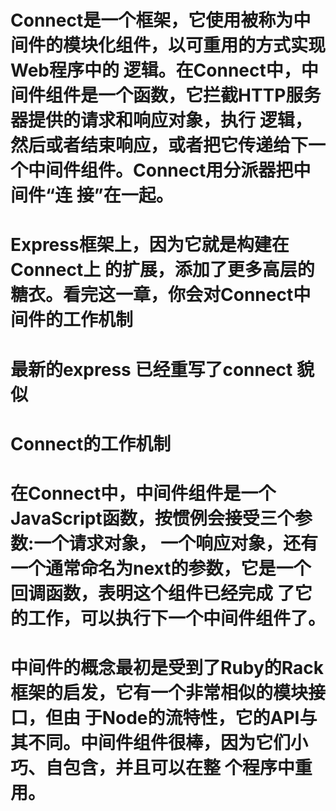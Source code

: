 <!--
 * @Author: your name
 * @Date: 2020-05-14 18:02:15
 * @LastEditTime: 2020-05-14 18:08:46
 * @LastEditors: Please set LastEditors
 * @Description: In User Settings Edit
 * @FilePath: /learn_node/connect_demo/README.md
 -->

# Connect是一个框架，它使用被称为中间件的模块化组件，以可重用的方式实现Web程序中的 逻辑。在Connect中，中间件组件是一个函数，它拦截HTTP服务器提供的请求和响应对象，执行 逻辑，然后或者结束响应，或者把它传递给下一个中间件组件。Connect用分派器把中间件“连 接”在一起。

# Express框架上，因为它就是构建在Connect上 的扩展，添加了更多高层的糖衣。看完这一章，你会对Connect中间件的工作机制

# 最新的express 已经重写了connect 貌似

# Connect的工作机制

# 在Connect中，中间件组件是一个JavaScript函数，按惯例会接受三个参数:一个请求对象， 一个响应对象，还有一个通常命名为next的参数，它是一个回调函数，表明这个组件已经完成 了它的工作，可以执行下一个中间件组件了。
# 中间件的概念最初是受到了Ruby的Rack框架的启发，它有一个非常相似的模块接口，但由 于Node的流特性，它的API与其不同。中间件组件很棒，因为它们小巧、自包含，并且可以在整 个程序中重用。
